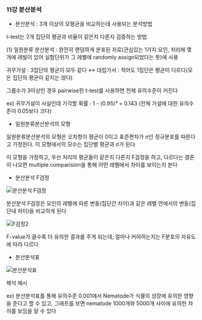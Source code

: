 ### 11강 분산분석



* 분산분석 : 3개 이상의 모평균을 비교하는데 사용되는 분석방법

t-test는 2개 집단의 평균과 비율이 같은지 다른지 검증하는 방법



(1) 일원분류 분산분석 : 완전히 랜덤하게 분포된 자료(관심있는 1가지 요인, 처리에 몇 개에 레빌이 있어 실험단위가 그 레벨에 randomly assign되었다는 뜻)에 사용



귀무가설 : 3집단의 평균이 모두 같다 ↔ 대립가서 : 적어도 1집단은 평균이 다르다(모든 집단의 평균이 같지는 않다)

그룹수가 3이상인 경우 pairwise한 t-test를 사용하면 전체 유의수준이 커진다

ex) 귀무가설이 사실인데 기각할 확률 : 1 - (0.95)³ = 0.143 (전체 가설에 대한 유의수준이 0.05보다 크다)



* 일원분류분산분석의 모형

일원분류분산분석의 모형은 오차항이 평균이 0이고 표준편차가 σ인 정규분포를 따른다고 가정한다. 이 모형에서의 모수는 집단별 평균과 σ가 된다

이 모형을 가정하고, 우선 처리의 평균들이 같은지 다른지 F검정을 하고, 다르다는 결론이 나오면 multiple comparision을 통해 어떤 레벨에서 차이를 보이는지 본다



* 분산분석 F검정

![분산분석 F검정](https://user-images.githubusercontent.com/43332543/59180372-bd176a00-8b9f-11e9-8962-e41ded977cc9.PNG)

분산분석 F검정은 요인의 레벨에 따른 변동(집단간 차이)과 같은 레벨 안에서의 변동(집단내 차이)을 비교하게 된다

![F검정2](https://user-images.githubusercontent.com/43332543/59180448-f6e87080-8b9f-11e9-998b-9873cfc44f25.PNG)

F-value가 클수록 더 유의한 결과를 주게 되는데, 얼마나 커야하는지는 F분포의 자유도에 따라 다르다



* 분산분석표

![분산분석표](https://user-images.githubusercontent.com/43332543/59180513-1f706a80-8ba0-11e9-94db-c83169d1c058.PNG)

해석 예시

ex) 분산분석표를 통해 유의수준 0.001에서 Nematode가 식물의 성장에 유의한 영향을 준다고 할 수 있고, 그래프를 보면 nematode 1000개와 5000개 사이에 유의한 차이를 보임을 알 수 있다

